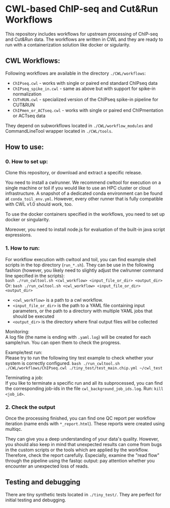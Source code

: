 # CWL-based ChIP-seq and Cut&Run Workflows  
  
This repository includes workflows for upstream processing of ChIP-seq and Cut&Run data. The workflows are written in CWL and they are ready to run with a containerization solution like docker or sigularity.

## CWL Workflows:  
Following workflows are available in the directory `./CWL/workflows`:
  * `ChIPseq.cwl` - works with single or paired end standard ChIPseq data
  * `ChIPseq_spike_in.cwl` - same as above but with support for spike-in normalization
  * `CUTnRUN.cwl` - specialized version of the ChIPseq spike-in pipeline for CUT&RUN
  * `ChIPmen_or_ACTseq.cwl` - works with single or paired end ChIPmentation or ACTseq data  
  
They depend on subworkflows located in `./CWL/workflow_modules` and CommandLineTool wrapper located in `./CWL/tools`.

## How to use:
### 0. How to set up:
Clone this repository, or download and extract a specific release.

You need to install a cwlrunner. We recommend cwltool for execution on a single machine or toil if you would like to use an HPC cluster or cloud infrastructure. A snapshot of a dedicated conda environment can be found at `conda_toil_env.yml`. However, every other runner that is fully compatible with CWL v1.0 should work, too.

To use the docker containers specified in the workflows, you need to set up docker or singularity.

Moreover, you need to install node.js for evaluation of the built-in java script expressions.

### 1. How to run:
For workflow execution with cwltool and toil, you can find example shell scripts in the top directory (`run_*.sh`). They can be use in the following fashion (however, you likely need to slightly adjust the cwlrunner command line specified in the scripts):  
`bash ./run_cwltool.sh <cwl_workflow> <input_file_or_dir> <output_dir>`  
Or: `bash ./run_cwltool.sh <cwl_workflow> <input_file_or_dir> <output_dir>`   
  
  - `<cwl_workflow>` is a path to a cwl workflow.  
  - `<input_file_or_dir>` is the path to a YAML file containing input parameters, or the path to a directory with multiple YAML jobs that should be executed
  - `<output_dir>` is the directory where final output files will be collected
  
Monitoring:  
A log file (the name is ending with `.yaml.log`) will be created for each sample/run. You can open them to check the progress.  
  
Example/test run:  
Please try to run the following tiny test example to check whether your system is correctly configured.
`bash ./run_cwltool.sh ./CWL/workflows/ChIPseq.cwl ./tiny_test/test_main.chip.yml ~/cwl_test`  
  
  
Terminating a job:  
If you like to terminate a specific run and all its subprocessed, you can find the corresponding job-ids in the file `cwl_background_job_ids.log`. Run: `kill <job_id>`.  

### 2. Check the output
Once the processing finished, you can find one QC report per workflow iteration (name ends with `*_report.html`). These reports were created using multiqc.

They can give you a deep understanding of your data's quality. However, you should also keep in mind that unexpected results can come from bugs in the custom scripts or the tools which are applied by the workflow. Therefore, check the report carefully. Especially, examine the "read flow" through the pipeline using the fastqc output: pay attention whether you encounter an unexpected loss of reads.
  
## Testing and debugging
There are tiny synthetic tests located in `./tiny_test/`. They are perfect for initial testing and debugging.  